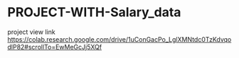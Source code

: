 # PROJECT-WITH-Salary_data
project view link https://colab.research.google.com/drive/1uConGacPo_LglXMNtdc0TzKdvqodlP82#scrollTo=EwMeGcJj5XQf
